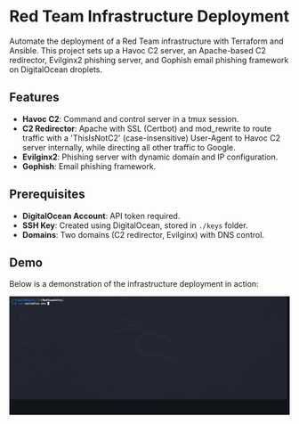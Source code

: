 # Red Team Infrastructure Deployment

Automate the deployment of a Red Team infrastructure with Terraform and Ansible. This project sets up a Havoc C2 server, an Apache-based C2 redirector, Evilginx2 phishing server, and Gophish email phishing framework on DigitalOcean droplets.

## Features
- **Havoc C2**: Command and control server in a tmux session.
- **C2 Redirector**: Apache with SSL (Certbot) and mod_rewrite to route traffic with a 'ThisIsNotC2' (case-insensitive) User-Agent to Havoc C2 server internally, while directing all other traffic to Google.
- **Evilginx2**: Phishing server with dynamic domain and IP configuration.
- **Gophish**: Email phishing framework.

## Prerequisites
- **DigitalOcean Account**: API token required.
- **SSH Key**: Created using DigitalOcean, stored in `./keys` folder.
- **Domains**: Two domains (C2 redirector, Evilginx) with DNS control.

## Demo
Below is a demonstration of the infrastructure deployment in action:

![Demo GIF](./demo.gif)
